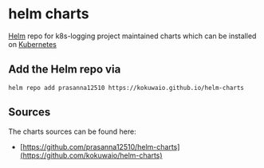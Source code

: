 # helm charts

[Helm](https://helm.sh/) repo for k8s-logging project maintained charts which can be installed on [Kubernetes](https://kubernetes.io/)

## Add the Helm repo via

```console
helm repo add prasanna12510 https://kokuwaio.github.io/helm-charts
```

## Sources

The charts sources can be found here:
* [https://github.com/prasanna12510/helm-charts](https://github.com/kokuwaio/helm-charts)
